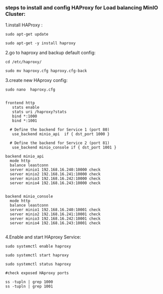 
### steps to install and config HAProxy for Load balancing MinIO Cluster:

1.install HAProxy :
```
sudo apt-get update

sudo apt-get -y install haproxy

```

2.go to haproxy and backup default config:

```
cd /etc/haproxy/

sudo mv haproxy.cfg haproxy.cfg-back

```

3.create new HAproxy config:

```
sudo nano  haproxy.cfg

```



```

frontend http
   stats enable
   stats uri /haproxy?stats
   bind *:1000
   bind *:1001

  # Define the backend for Service 1 (port 80)
   use_backend minio_api  if { dst_port 1000 }

  # Define the backend for Service 2 (port 81)
   use_backend minio_console if { dst_port 1001 }

backend minio_api
  mode http
  balance leastconn
  server minio1 192.168.16.240:10000 check
  server minio2 192.168.16.241:10000 check
  server minio3 192.168.16.242:10000 check
  server minio4 192.168.16.243:10000 check


backend minio_console
  mode http
  balance leastconn
  server minio1 192.168.16.240:10001 check
  server minio2 192.168.16.241:10001 check
  server minio3 192.168.16.242:10001 check
  server minio4 192.168.16.243:10001 check


```

4.Enable and start  HAproxy Service:

```
sudo systemctl enable haproxy

sudo systemctl start haproxy

sudo systemctl status haproxy

#check exposed HAproxy ports

ss -tupln | grep 1000
ss -tupln | grep 1001


```

